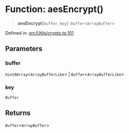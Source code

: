 # Function: aesEncrypt()

> **aesEncrypt**(`buffer`, `key`): `Buffer`\<`ArrayBuffer`\>

Defined in: [src/Utils/crypto.ts:101](https://github.com/Fokusdotid/Baileys/blob/3623833a320f5e60f370ef835f3de341453290f5/src/Utils/crypto.ts#L101)

## Parameters

### buffer

`Uint8Array`\<`ArrayBufferLike`\> | `Buffer`\<`ArrayBufferLike`\>

### key

`Buffer`

## Returns

`Buffer`\<`ArrayBuffer`\>
